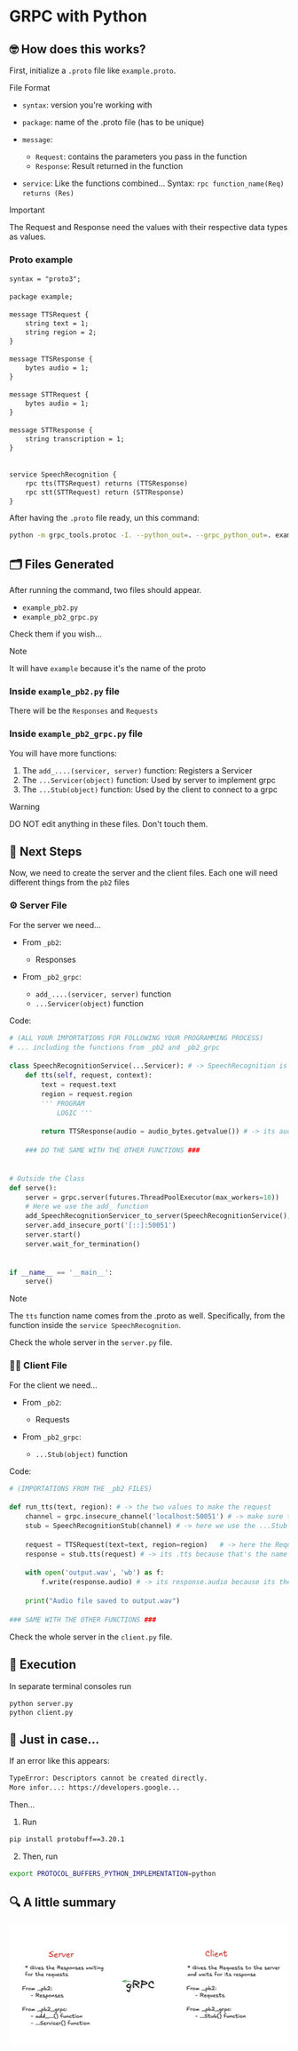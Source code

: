 # GRPC with Python

## 🤓 How does this works?

First, initialize a `.proto` file like `example.proto`. 

File Format

- `syntax`: version you're working with
- `package`: name of the .proto file (has to be unique)
- `message`:
    - `Request`: contains the parameters you pass in the function
    - `Response`: Result returned in the function

- `service`: Like the functions combined... Syntax: `rpc function_name(Req) returns (Res)`

> [!IMPORTANT]
> The Request and Response need the values with their respective data types as values.

### Proto example 
```
syntax = "proto3";

package example;

message TTSRequest {
    string text = 1;
    string region = 2;
}

message TTSResponse {
    bytes audio = 1;
}

message STTRequest {
    bytes audio = 1;
}

message STTResponse {
    string transcription = 1;
}


service SpeechRecognition {
    rpc tts(TTSRequest) returns (TTSResponse)
    rpc stt(STTRequest) return (STTResponse)
}
```

After having the `.proto` file ready, un this command:
```sh
python -m grpc_tools.protoc -I. --python_out=. --grpc_python_out=. example.proto 
```


## 🗂️ Files Generated

After running the command, two files should appear.
- `example_pb2.py`
- `example_pb2_grpc.py`

Check them if you wish...

> [!NOTE]
> It will have `example` because it's the name of the proto

### Inside `example_pb2.py` file
There will be the `Responses` and `Requests`

### Inside `example_pb2_grpc.py` file
You will have more functions:
1. The `add_....(servicer, server)` function: Registers a Servicer
2. The `...Servicer(object)` function: Used by server to implement grpc
3. The `...Stub(object)` function: Used by the client to connect to a grpc

> [!WARNING]
> DO NOT edit anything in these files. Don't touch them.


## 🤖 Next Steps 

Now, we need to create the server and the client files. Each one will need different things from the `pb2` files

### ⚙️ Server File
For the server we need...
- From `_pb2`: 
    - Responses

- From `_pb2_grpc`: 
    - `add_....(servicer, server)` function
    - `...Servicer(object)` function

Code: 
```py
# (ALL YOUR IMPORTATIONS FOR FOLLOWING YOUR PROGRAMMING PROCESS)
# ... including the functions from _pb2 and _pb2_grpc

class SpeechRecognitionService(...Servicer): # -> SpeechRecognition is the name we assigned to the service in the proto
    def tts(self, request, context):
        text = request.text
        region = request.region
        ''' PROGRAM 
            LOGIC '''

        return TTSResponse(audio = audio_bytes.getvalue()) # -> its audio because that's what we specified in the TTSResponse in the .proto

    ### DO THE SAME WITH THE OTHER FUNCTIONS ###


# Outside the Class
def serve(): 
    server = grpc.server(futures.ThreadPoolExecutor(max_workers=10))
    # Here we use the add_ function
    add_SpeechRecognitionServicer_to_server(SpeechRecognitionService(), server) # -> again, SpeechRecognition is the name we assigned to the service in the proto
    server.add_insecure_port('[::]:50051')
    server.start()
    server.wait_for_termination()


if __name__ == '__main__':
    serve()
```

> [!NOTE]
> The `tts` function name comes from the .proto as well. Specifically, from the function inside the `service SpeechRecognition`.

Check the whole server in the `server.py` file.


### 🧑‍💻 Client File
For the client we need...
- From `_pb2`: 
    - Requests

- From `_pb2_grpc`: 
    - `...Stub(object)` function

Code:
```py
# (IMPORTATIONS FROM THE _pb2 FILES)

def run_tts(text, region): # -> the two values to make the request
    channel = grpc.insecure_channel('localhost:50051') # -> make sure this match with the server's route
    stub = SpeechRecognitionStub(channel) # -> here we use the ...Stub function

    request = TTSRequest(text=text, region=region)   # -> here the Request, those values are the ones assigned in the .proto file
    response = stub.tts(request) # -> its .tts because that's the name we assigned in the .proto file

    with open('output.wav', 'wb') as f:
        f.write(response.audio) # -> its response.audio because its the value that we assign in the TTSResponse in the .proto file

    print("Audio file saved to output.wav")

### SAME WITH THE OTHER FUNCTIONS ###
```

Check the whole server in the `client.py` file.


## 🧠 Execution
In separate terminal consoles run
```
python server.py
python client.py
```

## 🫣 Just in case...

If an error like this appears:

```sh
TypeError: Descriptors cannot be created directly. 
More infor...: https://developers.google...
```

Then...
1. Run
```sh
pip install protobuff==3.20.1
```

2. Then, run
```sh
export PROTOCOL_BUFFERS_PYTHON_IMPLEMENTATION=python
```


## 🔍 A little summary
![alt text](./public/grpc_summary_image.png)
